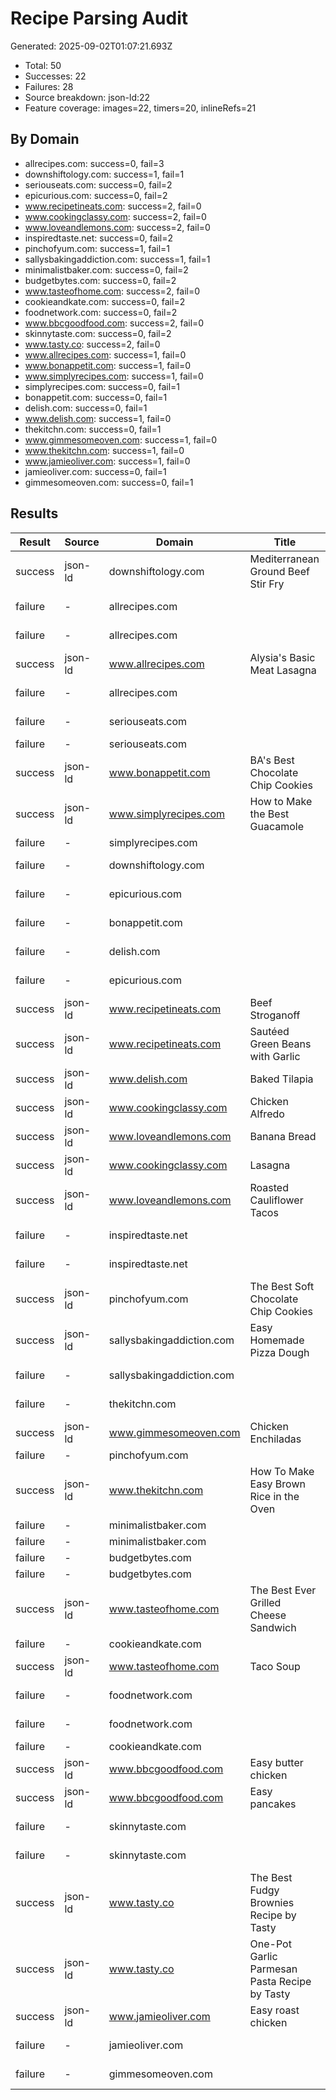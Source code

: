 # Recipe Parsing Audit
Generated: 2025-09-02T01:07:21.693Z

- Total: 50
- Successes: 22
- Failures: 28
- Source breakdown: json-ld:22
- Feature coverage: images=22, timers=20, inlineRefs=21

## By Domain
- allrecipes.com: success=0, fail=3
- downshiftology.com: success=1, fail=1
- seriouseats.com: success=0, fail=2
- epicurious.com: success=0, fail=2
- www.recipetineats.com: success=2, fail=0
- www.cookingclassy.com: success=2, fail=0
- www.loveandlemons.com: success=2, fail=0
- inspiredtaste.net: success=0, fail=2
- pinchofyum.com: success=1, fail=1
- sallysbakingaddiction.com: success=1, fail=1
- minimalistbaker.com: success=0, fail=2
- budgetbytes.com: success=0, fail=2
- www.tasteofhome.com: success=2, fail=0
- cookieandkate.com: success=0, fail=2
- foodnetwork.com: success=0, fail=2
- www.bbcgoodfood.com: success=2, fail=0
- skinnytaste.com: success=0, fail=2
- www.tasty.co: success=2, fail=0
- www.allrecipes.com: success=1, fail=0
- www.bonappetit.com: success=1, fail=0
- www.simplyrecipes.com: success=1, fail=0
- simplyrecipes.com: success=0, fail=1
- bonappetit.com: success=0, fail=1
- delish.com: success=0, fail=1
- www.delish.com: success=1, fail=0
- thekitchn.com: success=0, fail=1
- www.gimmesomeoven.com: success=1, fail=0
- www.thekitchn.com: success=1, fail=0
- www.jamieoliver.com: success=1, fail=0
- jamieoliver.com: success=0, fail=1
- gimmesomeoven.com: success=0, fail=1

## Results
| Result | Source | Domain | Title | Ingredients | Instructions | Images | Timers | InlineRefs | URL |
|---|---|---|---|---:|---:|---:|---:|---:|---|
| success | json-ld | downshiftology.com | Mediterranean Ground Beef Stir Fry | 10 | 4 | 1 | 1 | 1 | https://downshiftology.com/recipes/mediterranean-ground-beef-stir-fry/ |
| failure | - | allrecipes.com |  | 0 | 0 | 0 | 0 | 0 | https://www.allrecipes.com/recipe/240208/homemade-black-bean-veggie-burgers/ |
| failure | - | allrecipes.com |  | 0 | 0 | 0 | 0 | 0 | https://www.allrecipes.com/recipe/229960/chef-johns-buttermilk-fried-chicken/ |
| success | json-ld | www.allrecipes.com | Alysia's Basic Meat Lasagna | 16 | 5 | 1 | 1 | 1 | https://www.allrecipes.com/recipe/24074/alysias-basic-meat-lasagna/ |
| failure | - | allrecipes.com |  | 0 | 0 | 0 | 0 | 0 | https://www.allrecipes.com/recipe/222247/chef-johns-chicken-parmesan/ |
| failure | - | seriouseats.com |  | 0 | 0 | 0 | 0 | 0 | https://www.seriouseats.com/creamy-stovetop-macaroni-and-cheese-recipe |
| failure | - | seriouseats.com |  | 0 | 0 | 0 | 0 | 0 | https://www.seriouseats.com/classic-roast-chicken-recipe |
| success | json-ld | www.bonappetit.com | BA's Best Chocolate Chip Cookies | 10 | 4 | 1 | 1 | 1 | https://www.bonappetit.com/recipe/bas-best-chocolate-chip-cookies |
| success | json-ld | www.simplyrecipes.com | How to Make the Best Guacamole | 10 | 4 | 1 | 0 | 1 | https://www.simplyrecipes.com/recipes/perfect_guacamole/ |
| failure | - | simplyrecipes.com |  | 0 | 0 | 0 | 0 | 0 | https://www.simplyrecipes.com/recipes/classic_beef_chili/ |
| failure | - | downshiftology.com |  | 0 | 0 | 0 | 0 | 0 | https://downshiftology.com/recipes/lemon-garlic-baked-salmon/ |
| failure | - | epicurious.com |  | 0 | 0 | 0 | 0 | 0 | https://www.epicurious.com/recipes/food/views/classic-pancakes-51220220 |
| failure | - | bonappetit.com |  | 0 | 0 | 0 | 0 | 0 | https://www.bonappetit.com/recipe/spaghetti-aglio-e-olio-2 |
| failure | - | delish.com |  | 0 | 0 | 0 | 0 | 0 | https://www.delish.com/cooking/recipe-ideas/a19665234/best-lasagna-recipe/ |
| failure | - | epicurious.com |  | 0 | 0 | 0 | 0 | 0 | https://www.epicurious.com/recipes/food/views/perfect-roast-turkey-51207010 |
| success | json-ld | www.recipetineats.com | Beef Stroganoff | 12 | 12 | 1 | 1 | 1 | https://www.recipetineats.com/beef-stroganoff/ |
| success | json-ld | www.recipetineats.com | Sautéed Green Beans with Garlic | 6 | 4 | 1 | 1 | 1 | https://www.recipetineats.com/garlic-sauteed-green-beans/ |
| success | json-ld | www.delish.com | Baked Tilapia | 9 | 3 | 1 | 1 | 1 | https://www.delish.com/cooking/recipe-ideas/a19665918/best-banana-bread-recipe/ |
| success | json-ld | www.cookingclassy.com | Chicken Alfredo | 10 | 9 | 1 | 1 | 1 | https://www.cookingclassy.com/chicken-alfredo/ |
| success | json-ld | www.loveandlemons.com | Banana Bread | 11 | 6 | 1 | 1 | 1 | https://www.loveandlemons.com/banana-bread/ |
| success | json-ld | www.cookingclassy.com | Lasagna | 21 | 10 | 1 | 1 | 1 | https://www.cookingclassy.com/lasagna/ |
| success | json-ld | www.loveandlemons.com | Roasted Cauliflower Tacos | 12 | 3 | 1 | 1 | 1 | https://www.loveandlemons.com/cauliflower-tacos/ |
| failure | - | inspiredtaste.net |  | 0 | 0 | 0 | 0 | 0 | https://www.inspiredtaste.net/31762/garlic-butter-baked-salmon/ |
| failure | - | inspiredtaste.net |  | 0 | 0 | 0 | 0 | 0 | https://www.inspiredtaste.net/38859/easy-homemade-pizza-dough-recipe/ |
| success | json-ld | pinchofyum.com | The Best Soft Chocolate Chip Cookies | 9 | 5 | 1 | 1 | 1 | https://pinchofyum.com/the-best-soft-chocolate-chip-cookies |
| success | json-ld | sallysbakingaddiction.com | Easy Homemade Pizza Dough | 11 | 9 | 1 | 1 | 1 | https://sallysbakingaddiction.com/homemade-pizza/ |
| failure | - | sallysbakingaddiction.com |  | 0 | 0 | 0 | 0 | 0 | https://sallysbakingaddiction.com/my-favorite-banana-bread/ |
| failure | - | thekitchn.com |  | 0 | 0 | 0 | 0 | 0 | https://www.thekitchn.com/how-to-cook-chicken-breasts-in-the-oven-98389 |
| success | json-ld | www.gimmesomeoven.com | Chicken Enchiladas | 10 | 5 | 1 | 1 | 1 | https://www.gimmesomeoven.com/best-chicken-enchiladas-ever/ |
| failure | - | pinchofyum.com |  | 0 | 0 | 0 | 0 | 0 | https://pinchofyum.com/garlic-butter-baked-salmon |
| success | json-ld | www.thekitchn.com | How To Make Easy Brown Rice in the Oven | 4 | 9 | 1 | 1 | 1 | https://www.thekitchn.com/how-to-cook-perfect-rice-227490 |
| failure | - | minimalistbaker.com |  | 0 | 0 | 0 | 0 | 0 | https://minimalistbaker.com/the-best-vegan-biscuits/ |
| failure | - | minimalistbaker.com |  | 0 | 0 | 0 | 0 | 0 | https://minimalistbaker.com/creamy-vegan-tomato-soup/ |
| failure | - | budgetbytes.com |  | 0 | 0 | 0 | 0 | 0 | https://www.budgetbytes.com/creamy-tomato-pasta/ |
| failure | - | budgetbytes.com |  | 0 | 0 | 0 | 0 | 0 | https://www.budgetbytes.com/oven-baked-frittata/ |
| success | json-ld | www.tasteofhome.com | The Best Ever Grilled Cheese Sandwich | 9 | 2 | 1 | 1 | 1 | https://www.tasteofhome.com/recipes/the-best-ever-grilled-cheese-sandwich/ |
| failure | - | cookieandkate.com |  | 0 | 0 | 0 | 0 | 0 | https://cookieandkate.com/simple-veggie-fried-rice/ |
| success | json-ld | www.tasteofhome.com | Taco Soup | 11 | 3 | 1 | 1 | 1 | https://www.tasteofhome.com/recipes/simple-taco-soup/ |
| failure | - | foodnetwork.com |  | 0 | 0 | 0 | 0 | 0 | https://www.foodnetwork.com/recipes/ina-garten/perfect-roast-chicken-recipe-1940592 |
| failure | - | foodnetwork.com |  | 0 | 0 | 0 | 0 | 0 | https://www.foodnetwork.com/recipes/ree-drummond/white-chicken-chili-3362883 |
| failure | - | cookieandkate.com |  | 0 | 0 | 0 | 0 | 0 | https://cookieandkate.com/spaghetti-aglio-e-olio-recipe/ |
| success | json-ld | www.bbcgoodfood.com | Easy butter chicken | 21 | 3 | 1 | 1 | 1 | https://www.bbcgoodfood.com/recipes/easy-butter-chicken |
| success | json-ld | www.bbcgoodfood.com | Easy pancakes | 6 | 5 | 1 | 1 | 1 | https://www.bbcgoodfood.com/recipes/easy-pancakes |
| failure | - | skinnytaste.com |  | 0 | 0 | 0 | 0 | 0 | https://www.skinnytaste.com/slow-cooker-chicken-taco-chili/ |
| failure | - | skinnytaste.com |  | 0 | 0 | 0 | 0 | 0 | https://www.skinnytaste.com/crispy-air-fryer-chicken-wings/ |
| success | json-ld | www.tasty.co | The Best Fudgy Brownies Recipe by Tasty | 8 | 8 | 1 | 1 | 1 | https://www.tasty.co/recipe/the-best-fudgy-brownies |
| success | json-ld | www.tasty.co | One-Pot Garlic Parmesan Pasta Recipe by Tasty | 9 | 6 | 1 | 1 | 1 | https://www.tasty.co/recipe/one-pot-garlic-parmesan-pasta |
| success | json-ld | www.jamieoliver.com | Easy roast chicken | 8 | 0 | 1 | 0 | 0 | https://www.jamieoliver.com/recipes/chicken-recipes/perfect-roast-chicken/ |
| failure | - | jamieoliver.com |  | 0 | 0 | 0 | 0 | 0 | https://www.jamieoliver.com/recipes/pasta-recipes/quick-easy-spaghetti-bolognese/ |
| failure | - | gimmesomeoven.com |  | 0 | 0 | 0 | 0 | 0 | https://www.gimmesomeoven.com/best-chocolate-chip-cookies/ |
